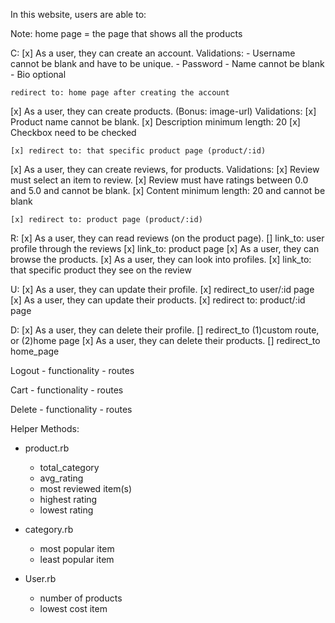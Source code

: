 In this website, users are able to:

Note: home page = the page that shows all the products

C:
[x] As a user, they can create an account.
    Validations:
    - Username cannot be blank and have to be unique.
    - Password 
    - Name cannot be blank
    - Bio optional

    redirect to: home page after creating the account

[x] As a user, they can create products. (Bonus: image-url)
    Validations:
    [x] Product name cannot be blank.
    [x] Description minimum length: 20
    [x] Checkbox need to be checked 
    
    [x] redirect to: that specific product page (product/:id)

[x] As a user, they can create reviews, for products.
    Validations:
    [x] Review must select an item to review.
    [x] Review must have ratings between 0.0 and 5.0 and cannot be blank.
    [x] Content minimum length: 20 and cannot be blank

    [x] redirect to: product page (product/:id)

R:
[x] As a user, they can read reviews (on the product page).
    [] link_to: user profile through the reviews
    [x] link_to: product page
[x] As a user, they can browse the products.
[x] As a user, they can look into profiles.
    [x] link_to: that specific product they see on the review

U:
[x] As a user, they can update their profile.
    [x] redirect_to user/:id page
[x] As a user, they can update their products.
    [x] redirect to: product/:id page

D:
[x] As a user, they can delete their profile.
    [] redirect_to (1)custom route, or (2)home page
[x] As a user, they can delete their products.
    [] redirect_to home_page

Logout
    - functionality
    - routes

Cart 
    -  functionality
    - routes

Delete
    - functionality
    - routes

Helper Methods:
- product.rb
    - total_category
    - avg_rating
    - most reviewed item(s)
    - highest rating
    - lowest rating
  
- category.rb
    - most popular item
    - least popular item

- User.rb
    - number of products
    - lowest cost item
   

